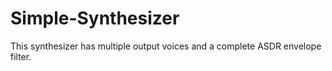 # Simple-Synthesizer
This synthesizer has multiple output voices and a complete ASDR envelope filter.
